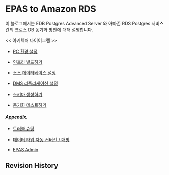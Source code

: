 # EPAS to Amazon RDS

이 블로그에서는 EDB Postgres Advanced Server 와 아마존 RDS Postgres 서비스간의 크로스 DB 동기화 방안에 대해 설명합니다.

<< 아키텍처 다이어그램 >>

  * [PC 환경 설정](https://github.com/gnosia93/epas-to-rds/blob/main/tutorial/1.local-pc.md)

  * [인프라 빌드하기](https://github.com/gnosia93/epas-to-rds/blob/main/tutorial/2.infra-build.md)

  * [소스 데이터베이스 설정](https://github.com/gnosia93/epas-to-rds/blob/main/tutorial/3.srcdb-config.md)

  * [DMS 리플리케이션 설정](https://github.com/gnosia93/epas-to-rds/blob/main/tutorial/4.repl-task.md)

  * [스키마 생성하기](https://github.com/gnosia93/epas-to-rds/blob/main/tutorial/5.schema-create.md)

  * [동기화 테스트하기](https://github.com/gnosia93/epas-to-rds/blob/main/tutorial/6.sync-test.md)


#### _Appendix._ ####

  * [트러블 슈팅]()

  * [데이터 타입 자동 컨버전 / 매핑]()

  * [EPAS Admin](https://www.enterprisedb.com/docs/epas/latest/epas_inst_linux/05_managing_an_advanced_server_installation/)

## Revision History ##
